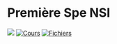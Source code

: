 # **Première Spe NSI**

![](https://img.shields.io/github/last-commit/thinkercat/NSI?color=9cf&style=for-the-badge)
[![Cours](https://img.shields.io/badge/Cours-blue?style=for-the-badge)](https://cgouygou.github.io/1NSI/)
[![Fichiers](https://img.shields.io/badge/Fichiers-blue?style=for-the-badge)](https://github.com/thinkercat/NSI)